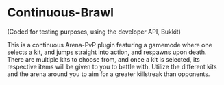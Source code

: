 # Continuous-Brawl

(Coded for testing purposes, using the developer API, Bukkit)

This is a continuous Arena-PvP plugin featuring a gamemode where one selects a kit, and jumps straight into action, and respawns upon death.
There are multiple kits to choose from, and once a kit is selected, its respective items will be given to you to battle with. Utilize the 
different kits and the arena around you to aim for a greater killstreak than opponents.

